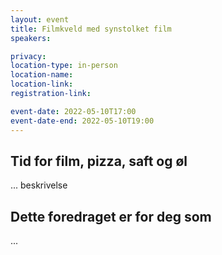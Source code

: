 ```yaml
---
layout: event
title: Filmkveld med synstolket film
speakers: 

privacy: 
location-type: in-person
location-name:
location-link:
registration-link:

event-date: 2022-05-10T17:00
event-date-end: 2022-05-10T19:00
---
```

## Tid for film, pizza, saft og øl
... beskrivelse

## Dette foredraget er for deg som
...

